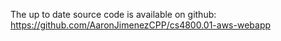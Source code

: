 The up to date source code is available on github:
https://github.com/AaronJimenezCPP/cs4800.01-aws-webapp